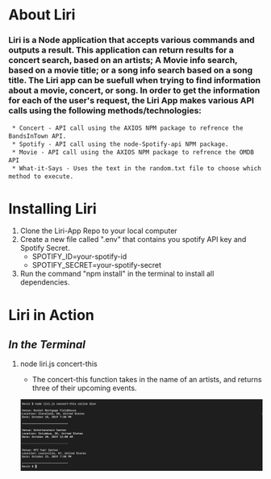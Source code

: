 # About Liri 

### Liri is a Node application that accepts various commands and outputs a result. This application can return results for a concert search, based on an artists; A Movie info search, based on a movie title; or a song info search based on a song title. The Liri app can be suefull when trying to find     information about a movie, concert, or song. In order to get the information for each of the user's request, the Liri App makes various API calls using the following methods/technologies: 
     * Concert - API call using the AXIOS NPM package to refrence the BandsInTown API.
     * Spotify - API call using the node-Spotify-api NPM package.
     * Movie - API call using the AXIOS NPM package to refrence the OMDB API
     * What-it-Says - Uses the text in the random.txt file to choose which method to execute. 
    
# Installing Liri 

1. Clone the Liri-App Repo to your local computer
1. Create a new file called ".env" that contains you spotify API key and  Spotify Secret. 
     * SPOTIFY_ID=your-spotify-id
     * SPOTIFY_SECRET=your-spotify-secret
1. Run the command "npm install" in the terminal to install all dependencies. 

# Liri in Action 

 ## ***In the Terminal***

1. node liri.js concert-this 
     * The concert-this function takes in the name of an artists, and returns three of their upcoming events.

     ![GitHub Logo](/images/concert.png)
   
